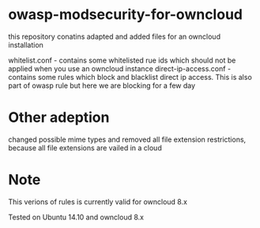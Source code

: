 # owasp-modsecurity-for-owncloud
this repository conatins adapted and added files for an owncloud installation

whitelist.conf - contains some whitelisted rue ids which should not be applied when you use an owncloud instance
direct-ip-access.conf - contains some rules which block and blacklist direct ip access. This is also part of owasp rule but here we are blocking for a few day

# Other adeption

changed possible mime types and removed all file extension restrictions, because all file extensions are vailed in a cloud

# Note

This verions of rules is currently valid for owncloud 8.x

Tested on Ubuntu 14.10 and owncloud 8.x



